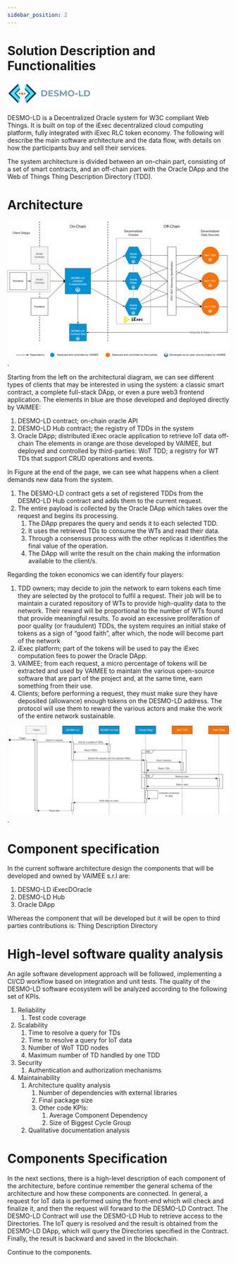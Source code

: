 ```yaml
---
sidebar_position: 2
---
```

# Solution Description and Functionalities
![DESMO-LD](imgs/desmo-logo.png)

DESMO-LD is a Decentralized Oracle system for W3C compliant Web Things. It is built on top of the iExec decentralized cloud computing platform, fully integrated with iExec RLC token economy. The following will describe the main software architecture and the data flow, with details on how the participants buy and sell their services. 

The system architecture is divided between an on-chain part, consisting of a set of smart contracts, and an off-chain part with the Oracle DApp and the Web of Things Thing Description Directory (TDD).

# Architecture

![Architecture diagram](./imgs/architecture.jpg).

Starting from the left on the architectural diagram, we can see different types of clients that may be interested in using the system: a classic smart contract, a complete full-stack DApp, or even a pure web3 frontend application. 
The elements in blue are those developed and deployed directly by VAIMEE:
1. DESMO-LD contract; on-chain oracle API
2. DESMO-LD Hub contract; the registry of TDDs in the system
3. Oracle DApp; distributed iExec oracle application to retrieve IoT data off-chain
The elements in orange are those developed by VAIMEE, but deployed and controlled by third-parties:
WoT TDD; a registry for WT TDs that support CRUD operations and events.

In Figure at the end of the page, we can see what happens when a client demands new data from the system.
1. The DESMO-LD contract gets a set of registered TDDs from the DESMO-LD Hub contract and adds them to the current request. 
2. The entire payload is collected by the Oracle DApp which takes over the request and begins its processing. 
    1. The DApp prepares the query and sends it to each selected TDD.
    2. It uses the retrieved TDs to consume the WTs and read their data.
    3. Through a consensus process with the other replicas it identifies the final value of the operation. 
    4. The DApp will write the result on the chain making the information available to the client/s.

Regarding the token economics we can identify four players:
1. TDD owners; may decide to join the network to earn tokens each time they are selected by the protocol to fulfil a request. Their job will be to maintain a curated repository of WTs to provide high-quality data to the network. Their reward will be proportional to the number of WTs found that provide meaningful results. To avoid an excessive proliferation of poor quality (or fraudulent) TDDs, the system requires an initial stake of tokens as a sign of “good faith”, after which, the node will become part of the network
2. iExec platform; part of the tokens will be used to pay the iExec computation fees to power the Oracle DApp.
3. VAIMEE; from each request, a micro percentage of tokens will be extracted and used by VAIMEE to maintain the various open-source software that are part of the project and, at the same time, earn something from their use.
4. Clients; before performing a request, they must make sure they have deposited (allowance) enough tokens on the DESMO-LD address. The protocol will use them to reward the various actors and make the work of the entire network sustainable.



![Interaction diagram](./imgs/schema.jpg).


# Component specification

In the current software architecture design the components that will be developed and owned by VAIMEE s.r.l are:

1. DESMO-LD iExecDOracle
2. DESMO-LD Hub
3. Oracle DApp

Whereas the component that will be developed but it will be open to third parties contributions is: 
Thing Description Directory

# High-level software quality analysis

An agile software development approach will be followed, implementing a CI/CD workflow based on integration and unit tests.
The quality of the DESMO-LD software ecosystem will be analyzed according to the following set of KPIs. 
1. Reliability
    1. Test code coverage
2. Scalability
    1. Time to resolve a query for TDs
    2. Time to resolve a query for IoT data
    3. Number of WoT TDD nodes
    4. Maximum number of TD handled by one TDD
3. Security
    1. Authentication and authorization mechanisms
4. Maintainability
    1. Architecture quality analysis
        1. Number of dependencies with external libraries
        2. Final package size
        3. Other code KPIs:
            1. Average Component Dependency
            2. Size of Biggest Cycle Group
    2. Qualitative documentation analysis


# Components Specification

In the next sections, there is a high-level description of each component of the architecture, before continue remember the general schema of the architecture and how these components are connected. In general, a request for IoT data is performed using the front-end which will check and finalize it, and then the request will forward to the DESMO-LD Contract. The DESMO-LD Contract will use the DESMO-LD Hub to retrieve access to the Directories. The IoT query is resolved and the result is obtained from the DESMO-LD DApp, which will query the Directories specified in the Contract. Finally, the result is backward and saved in the blockchain.

Continue to the components.